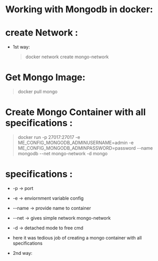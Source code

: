 # Working with Mongodb in docker:

# create Network :

- 1st way:

  > docker network create mongo-network

# Get Mongo Image:

> docker pull mongo

# Create Mongo Container with all specifications :

> docker run -p 27017:27017 -e ME_CONFIG_MONGODB_ADMINUSERNAME=admin -e ME_CONFIG_MONGODB_ADMINPASSWORD=password --name mongodb --net mongo-network -d mongo

# specifications :

- -p -> port
- -e -> enviornment variable config
- --name -> provide name to container
- --net -> gives simple network mongo-network
- -d -> detached mode to free cmd

- here it was tedious job of creating a mongo container with all specifications

- 2nd way:
